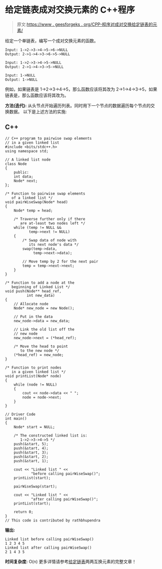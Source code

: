 # 给定链表成对交换元素的 C++程序

> 原文:[https://www . geesforgeks . org/CPP-程序对成对交换给定链表的元素/](https://www.geeksforgeeks.org/cpp-program-for-pairwise-swapping-elements-of-a-given-linked-list/)

给定一个单链表，编写一个成对交换元素的函数。

```
Input: 1->2->3->4->5->6->NULL 
Output: 2->1->4->3->6->5->NULL

Input: 1->2->3->4->5->NULL 
Output: 2->1->4->3->5->NULL

Input: 1->NULL 
Output: 1->NULL 

```

例如，如果链表是 1->2->3->4->5，那么函数应该将其改为 2->1->4->3->5，如果链表是，那么函数应该将其改为。

**方法(迭代):**
从头节点开始遍历列表。同时用下一个节点的数据遍历每个节点的交换数据。
以下是上述方法的实施:

## C++

```
// C++ program to pairwise swap elements
// in a given linked list
#include <bits/stdc++.h>
using namespace std;

// A linked list node
class Node 
{
    public:
    int data;
    Node* next;
};

/* Function to pairwise swap elements
   of a linked list */
void pairWiseSwap(Node* head)
{
    Node* temp = head;

    /* Traverse further only if there 
       are at-least two nodes left */
    while (temp != NULL && 
           temp->next != NULL) 
    {
        /* Swap data of node with 
           its next node's data */
        swap(temp->data,
             temp->next->data);

        // Move temp by 2 for the next pair
        temp = temp->next->next;
    }
}

/* Function to add a node at the 
   beginning of Linked List */
void push(Node** head_ref, 
          int new_data)
{
    // Allocate node 
    Node* new_node = new Node();

    // Put in the data 
    new_node->data = new_data;

    // Link the old list off the 
    // new node 
    new_node->next = (*head_ref);

    /* Move the head to point 
       to the new node */
    (*head_ref) = new_node;
}

/* Function to print nodes
   in a given linked list */
void printList(Node* node)
{
    while (node != NULL) 
    {
        cout << node->data << " ";
        node = node->next;
    }
}

// Driver Code
int main()
{
    Node* start = NULL;

    /* The constructed linked list is: 
       1->2->3->4->5 */
    push(&start, 5);
    push(&start, 4);
    push(&start, 3);
    push(&start, 2);
    push(&start, 1);

    cout << "Linked list " << 
            "before calling pairWiseSwap()";
    printList(start);

    pairWiseSwap(start);

    cout << "Linked list " << 
            "after calling pairWiseSwap()";
    printList(start);

    return 0;
}
// This code is contributed by rathbhupendra
```

**输出:**

```
Linked list before calling pairWiseSwap()
1 2 3 4 5 
Linked list after calling pairWiseSwap()
2 1 4 3 5 
```

**时间复杂度:** O(n)
更多详情请参考[给定链表](https://www.geeksforgeeks.org/pairwise-swap-elements-of-a-given-linked-list/)两两互换元素的完整文章！